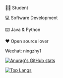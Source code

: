 👨‍🎓 Student

💻 Software Development

⌨️ Java & Python

❤️ Open source lover

Wechat: ningzhy1

[![Anurag's GitHub stats](https://github-readme-stats.vercel.app/api?username=ningzhy3)](https://github.com/anuraghazra/github-readme-stats)

[![Top Langs](https://github-readme-stats.vercel.app/api/top-langs/?username=ningzhy3&hide=javascript,html,css)](https://github.com/anuraghazra/github-readme-stats)

<!--
**ningzhy3/ningzhy3** is a ✨ _special_ ✨ repository because its `README.md` (this file) appears on your GitHub profile.

Here are some ideas to get you started:

- 🔭 I’m currently working on ...
- 🌱 I’m currently learning ...
- 👯 I’m looking to collaborate on ...
- 🤔 I’m looking for help with ...
- 💬 Ask me about ...
- 📫 How to reach me: ...
- 😄 Pronouns: ...
- ⚡ Fun fact: ...
-->
